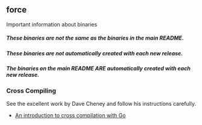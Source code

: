 ## force

Important information about binaries

##### These binaries are not the same as the binaries in the main README.

##### These binaries are not automatically created with each new release.

##### The binaries on the main README ARE automatically created with each new release.

### Cross Compiling
See the excellent work by Dave Cheney and follow his instructions carefully.

* [An introduction to cross compilation with Go](http://dave.cheney.net/2012/09/08/an-introduction-to-cross-compilation-with-go)